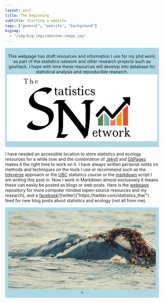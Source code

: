 ```yaml
---
layout: post
title: The beginning
subtitle: Starting a website
tags: ["general", "website", "background"]
bigimg: 
  - "/img/big-imgs/aboutme-image.jpg"
---
```


<div style="padding:5px; text-align:center; background-color:lightblue;">
  <div class="banner-content">
    <p>This webpage has draft resources and information I use for my phd work; as part of the statistics network and other research projects such as govHack. I hope with time these resources will develop into database for statistical analysis and reproducible research.
 <img src="/img/background-image.png" alt="An orginal statistic logo" align="center" width = "600" height = "220"/>
 </p>
 </div>
</div>

I have needed an accessible location to store statistics and ecology resources for a while now and the combination of [Jekyll]("https://jekyllrb.com/") and [GitPages]("https://pages.github.com/") makes it the right time to work on it. I have always written personal notes on methods and techniques on the tools I use or recommend such as the [tidyverse]("https://www.tidyverse.org/learn/") approach or the [UBC]("https://stat545.com/") statistics course or the [markdown]("https://en.wikipedia.org/wiki/Markdown") script I am writing this post in. Now I work in Markdown almost exclusively it means these can easily be posted as blogs or web posts. Here is the [webpage]("https://www.ssnhub.com/") repository for more computer minded (open-source resources and my research), and a [facebook]("https://www.facebook.com/StatisticsNetwork/")/[twitter]("https://twitter.com/statistics_the/") feed for new blog posts about statistics and ecology (not all from me).

<div style="padding:10px; text-align:center; background-color:lightblue;">
<img src="/img/background-image.jpg" alt="An orginal statistic logo" align="center" width = "600" height = "260"/>>
</div>
